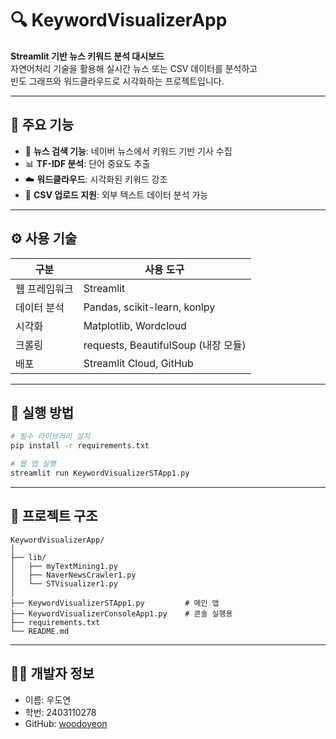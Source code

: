 # 🔍 KeywordVisualizerApp

**Streamlit 기반 뉴스 키워드 분석 대시보드**  
자연어처리 기술을 활용해 실시간 뉴스 또는 CSV 데이터를 분석하고  
빈도 그래프와 워드클라우드로 시각화하는 프로젝트입니다.

---

## 📌 주요 기능

- 🔎 **뉴스 검색 기능**: 네이버 뉴스에서 키워드 기반 기사 수집
- 📊 **TF-IDF 분석**: 단어 중요도 추출
- ☁️ **워드클라우드**: 시각화된 키워드 강조
- 📁 **CSV 업로드 지원**: 외부 텍스트 데이터 분석 가능

---

## ⚙️ 사용 기술

| 구분         | 사용 도구                         |
|--------------|------------------------------------|
| 웹 프레임워크 | Streamlit                          |
| 데이터 분석   | Pandas, scikit-learn, konlpy       |
| 시각화       | Matplotlib, Wordcloud              |
| 크롤링       | requests, BeautifulSoup (내장 모듈) |
| 배포         | Streamlit Cloud, GitHub            |

---

## 🚀 실행 방법

```bash
# 필수 라이브러리 설치
pip install -r requirements.txt

# 웹 앱 실행
streamlit run KeywordVisualizerSTApp1.py
```

---

## 📁 프로젝트 구조

```
KeywordVisualizerApp/
│
├── lib/
│   ├── myTextMining1.py
│   ├── NaverNewsCrawler1.py
│   └── STVisualizer1.py
│
├── KeywordVisualizerSTApp1.py         # 메인 앱
├── KeywordVisualizerConsoleApp1.py    # 콘솔 실행용
├── requirements.txt
└── README.md
```

---

## 🧑‍💻 개발자 정보

- 이름: 우도연
- 학번: 2403110278
- GitHub: [woodoyeon](https://github.com/woodoyeon)
